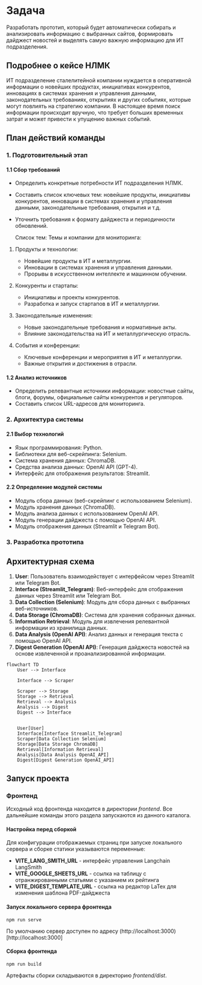 # Задача

Разработать прототип, который будет автоматически собирать и анализировать информацию с выбранных сайтов, формировать дайджест новостей и выделять самую важную информацию для ИТ подразделения.

## Подробнее о кейсе НЛМК

ИТ подразделение сталелитейной компании нуждается в оперативной информации о новейших продуктах, инициативах конкурентов, инновациях в системах хранения и управления данными, законодательных требованиях, открытиях и других событиях, которые могут повлиять на стратегию компании. В настоящее время поиск информации происходит вручную, что требует больших временных затрат и может привести к упущению важных событий.

## План действий команды

### 1. Подготовительный этап

#### 1.1 Сбор требований
- Определить конкретные потребности ИТ подразделения НЛМК.
- Составить список ключевых тем: новейшие продукты, инициативы конкурентов, инновации в системах хранения и управления данными, законодательные требования, открытия и т.д.
- Уточнить требования к формату дайджеста и периодичности обновлений.

  Список тем:
  Темы и компании для мониторинга:
1. Продукты и технологии:
   - Новейшие продукты в ИТ и металлургии.
   - Инновации в системах хранения и управления данными.
   - Прорывы в искусственном интеллекте и машинном обучении.

2. Конкуренты и стартапы:
   - Инициативы и проекты конкурентов.
   - Разработка и запуск стартапов в ИТ и металлургии.

3. Законодательные изменения:
   - Новые законодательные требования и нормативные акты.
   - Влияние законодательства на ИТ и металлургическую отрасль.

4. События и конференции:
   - Ключевые конференции и мероприятия в ИТ и металлургии.
   - Важные открытия и достижения в отрасли.

#### 1.2 Анализ источников
- Определить релевантные источники информации: новостные сайты, блоги, форумы, официальные сайты конкурентов и регуляторов.
- Составить список URL-адресов для мониторинга.

### 2. Архитектура системы

#### 2.1 Выбор технологий
- Язык программирования: Python.
- Библиотеки для веб-скрейпинга: Selenium.
- Система хранения данных: ChromaDB.
- Средства анализа данных: OpenAI API (GPT-4).
- Интерфейс для отображения результатов: Streamlit.

#### 2.2 Определение модулей системы
- Модуль сбора данных (веб-скрейпинг с использованием Selenium).
- Модуль хранения данных (ChromaDB).
- Модуль анализа данных с использованием OpenAI API.
- Модуль генерации дайджеста с помощью OpenAI API.
- Модуль отображения данных (Streamlit и Telegram Bot).

### 3. Разработка прототипа

## Архитектурная схема
1. **User**: Пользователь взаимодействует с интерфейсом через Streamlit или Telegram Bot.
2. **Interface (Streamlit_Telegram)**: Веб-интерфейс для отображения данных через Streamlit или Telegram Bot.
3. **Data Collection (Selenium)**: Модуль для сбора данных с выбранных веб-источников.
4. **Data Storage (ChromaDB)**: Система для хранения собранных данных.
5. **Information Retrieval**: Модуль для извлечения релевантной информации из хранилища данных.
6. **Data Analysis (OpenAI API)**: Анализ данных и генерация текста с помощью OpenAI API.
7. **Digest Generation (OpenAI API)**: Генерация дайджеста новостей на основе извлеченной и проанализированной информации.


```mermaid
flowchart TD
    User --> Interface
    
    Interface --> Scraper
    
    Scraper --> Storage
    Storage --> Retrieval
    Retrieval --> Analysis
    Analysis --> Digest
    Digest --> Interface
    
    
    User[User]
    Interface[Interface Streamlit_Telegram]
    Scraper[Data Collection Selenium]
    Storage[Data Storage ChromaDB]
    Retrieval[Information Retrieval]
    Analysis[Data Analysis OpenAI_API]
    Digest[Digest Generation OpenAI_API]
```

## Запуск проекта
### Фронтенд
Исходный код фронтенда находится в директории *frontend*. Все дальнейшие команды этого раздела запускаются из данного каталога.
#### Настройка перед сборкой
Для конфигурации отображаемых страниц при запуске локального сервера и сборке статики указываются переменные:
* **VITE_LANG_SMITH_URL** - интерфейс управления Langchain LangSmith
* **VITE_GOOGLE_SHEETS_URL** - ссылка на таблицу с отранжированными статьями с указанием их рейтинга
* **VITE_DIGEST_TEMPLATE_URL** - ссылка на редактор LaTex для изменения шаблона PDF-дайджеста
#### Запуск локального сервера фронтенда
```shell
npm run serve
```
По умолчанию сервер доступен по адресу (http://localhost:3000)[http://localhost:3000]
#### Сборка фронтенда
```shell
npm run build
```
Артефакты сборки складываются в директорию *frontend/dist*.



